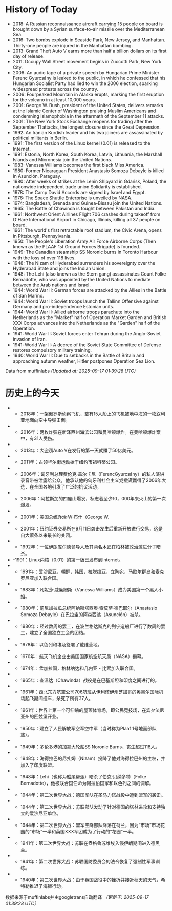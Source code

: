 # History of Today 

- 2018: A Russian reconnaissance aircraft carrying 15 people on board is brought down by a Syrian surface-to-air missile over the Mediterranean Sea.
- 2016: Two bombs explode in Seaside Park, New Jersey, and Manhattan. Thirty-one people are injured in the Manhattan bombing.
- 2013: Grand Theft Auto V earns more than half a billion dollars on its first day of release.
- 2011: Occupy Wall Street movement begins in Zuccotti Park, New York City.
- 2006: An audio tape of a private speech by Hungarian Prime Minister Ferenc Gyurcsány is leaked to the public, in which he confessed that his Hungarian Socialist Party had lied to win the 2006 election, sparking widespread protests across the country.
- 2006: Fourpeaked Mountain in Alaska erupts, marking the first eruption for the volcano in at least 10,000 years.
- 2001: George W. Bush, president of the United States, delivers remarks at the Islamic Center of Washington praising Muslim Americans and condemning Islamophobia in the aftermath of the September 11 attacks.
- 2001: The New York Stock Exchange reopens for trading after the September 11 attacks, the longest closure since the Great Depression.
- 1992: An Iranian Kurdish leader and his two joiners are assassinated by political militants in Berlin.
- 1991: The first version of the Linux kernel (0.01) is released to the Internet.
- 1991: Estonia, North Korea, South Korea, Latvia, Lithuania, the Marshall Islands and Micronesia join the United Nations.
- 1983: Vanessa Williams becomes the first black Miss America.
- 1980: Former Nicaraguan President Anastasio Somoza Debayle is killed in Asunción, Paraguay.
- 1980: After weeks of strikes at the Lenin Shipyard in Gdańsk, Poland, the nationwide independent trade union Solidarity is established.
- 1978: The Camp David Accords are signed by Israel and Egypt.
- 1976: The Space Shuttle Enterprise is unveiled by NASA.
- 1974: Bangladesh, Grenada and Guinea-Bissau join the United Nations.
- 1965: The Battle of Chawinda is fought between Pakistan and India.
- 1961: Northwest Orient Airlines Flight 706 crashes during takeoff from O'Hare International Airport in Chicago, Illinois, killing all 37 people on board.
- 1961: The world's first retractable roof stadium, the Civic Arena, opens in Pittsburgh, Pennsylvania.
- 1950: The People's Liberation Army Air Force Airborne Corps (Then known as the PLAAF 1st Ground Forces Brigade) is founded.
- 1949: The Canadian steamship SS Noronic burns in Toronto Harbour with the loss of over 118 lives.
- 1948: The Nizam of Hyderabad surrenders his sovereignty over the Hyderabad State and joins the Indian Union.
- 1948: The Lehi (also known as the Stern gang) assassinates Count Folke Bernadotte, who was appointed by the United Nations to mediate between the Arab nations and Israel.
- 1944: World War II: German forces are attacked by the Allies in the Battle of San Marino.
- 1944: World War II: Soviet troops launch the Tallinn Offensive against Germany and pro-independence Estonian units.
- 1944: World War II: Allied airborne troops parachute into the Netherlands as the "Market" half of Operation Market Garden and British XXX Corps advances into the Netherlands as the "Garden" half of the Operation.
- 1941: World War II: Soviet forces enter Tehran during the Anglo-Soviet invasion of Iran.
- 1941: World War II: A decree of the Soviet State Committee of Defense restores compulsory military training.
- 1940: World War II: Due to setbacks in the Battle of Britain and approaching autumn weather, Hitler postpones Operation Sea Lion.

Data from muffinlabs
*(Updated at: 2025-09-17 01:39:28 UTC)*

# 历史上的今天 

- -  2018年：一架俄罗斯侦察飞机，载有15人船上的飞机被地中海的一枚叙利亚地面向空中导弹击倒。
- -  2016年：两枚炸弹在新泽西州海滨公园和曼哈顿爆炸。在曼哈顿爆炸案中，有31人受伤。
- -  2013年：大盗窃Auto V在发行的第一天就赚了50亿美元。
- -  2011年：占领华尔街运动始于纽约市祖科蒂公园。
- -  2006年：匈牙利总理费伦克·盖尔卡尼（FerencGyurcsány）的私人演讲录音带被泄露给公众，他承认他的匈牙利社会主义党撒谎赢得了2006年大选，在全国各地引发了广泛的抗议活动。
- -  2006年：阿拉斯加的四座山爆发，标志着至少10，000年来火山的第一次爆发。
- -  2001年：美国总统乔治·W·布什（George W.
- -  2001年：纽约证券交易所在9月11日袭击发生后重新开放进行交易，这是自大萧条以来最长的关闭。
- -  1992年：一位伊朗库尔德领导人及其两名木匠在柏林被政治激进分子暗杀。
- -1991：Linux内核（0.01）的第一版已发布到Internet。
- -  1991年：爱沙尼亚，朝鲜，韩国，拉脱维亚，立陶宛，马歇尔群岛和麦克罗尼亚加入联合国。
- -  1983年：凡妮莎·威廉姆斯（Vanessa Williams）成为美国第一个黑人小姐。
- -  1980年：前尼加拉瓜总统阿纳斯塔西奥·索莫萨·德巴耶尔（Anastasio Somoza Debayle）在巴拉圭的阿森西翁（Asunción）被杀。
- -  1980年：经过数周的罢工，在波兰格达斯克的列宁造船厂进行了数周的罢工，建立了全国独立工会的团结。
- -  1978年：以色列和埃及签署了戴维营地。
- -  1976年：航天飞机企业由美国国家航空航天局（NASA）揭幕。
- -  1974年：孟加拉国，格林纳达和几内亚 - 比索加入联合国。
- -  1965年：查温达（Chawinda）战役是在巴基斯坦和印度之间进行的。
- -  1961年：西北东方航空公司706航班从伊利诺伊州芝加哥的奥黑尔国际机场起飞期间撞车，杀死了所有37人。
- -  1961年：世界上第一个可伸缩的屋顶体育场，即公民竞技场，在宾夕法尼亚州的匹兹堡开业。
- -  1950年：建立了人民解放军空军空中军（当时称为Plaaf 1号地面部队旅）。
- -  1949年：多伦多港的加拿大轮船SS Noronic Burns，丧生超过118人。
- -  1948年：海得拉巴的尼扎姆（Nizam）投降了他对海得拉巴州的主权，并加入了印度联盟。
- -  1948年：Lehi（也称为船尾帮派）暗杀了伯克·贝纳多特（Folke Bernadotte），他被联合国任命为阿拉伯国家和以色列之间的调解。
- -  1944年：第二次世界大战：德国军队在圣马力诺战役中遭到盟军的袭击。
- -  1944年：第二次世界大战：苏联部队发动了针对德国的塔林进攻和支持独立的爱沙尼亚单位。
- -  1944年：第二次世界大战：盟军空降部队降落在荷兰，因为“市场”市场花园的“市场”一半和英国XXX军团成为了行动的“花园”一半。
- -  1941年：第二次世界大战：苏联在盎格鲁苏维埃入侵伊朗期间进入德黑兰。
- -  1941年：第二次世界大战：苏联国防委员会的法令恢复了强制性军事训练。
- -  1940年：第二次世界大战：由于英国战役中的挫折并接近秋天的天气，希特勒推迟了海狮行动。

数据来源于muffinlabs并由googletrans自动翻译
*（更新于: 2025-09-17 01:39:28 UTC）*